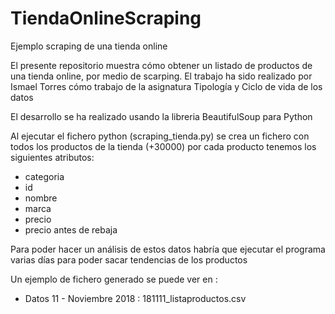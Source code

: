 # TiendaOnlineScraping
Ejemplo scraping de una tienda online

El presente repositorio muestra cómo obtener un listado de productos de una tienda online, por medio de  scarping.
El trabajo ha sido realizado por Ismael Torres cómo trabajo de la asignatura  Tipología y Ciclo de vida de los datos

El desarrollo se ha realizado usando la libreria BeautifulSoup para Python

Al ejecutar el fichero python (scraping_tienda.py) se crea un fichero con todos los productos de la tienda (+30000) por cada producto tenemos los siguientes atributos:
* categoria
* id
* nombre
* marca
* precio
* precio antes de rebaja

Para poder hacer un análisis de estos datos habría que ejecutar el programa varias días para poder sacar tendencias de los productos

Un ejemplo de fichero generado se puede ver en :
- Datos 11 - Noviembre 2018 :   181111_listaproductos.csv
